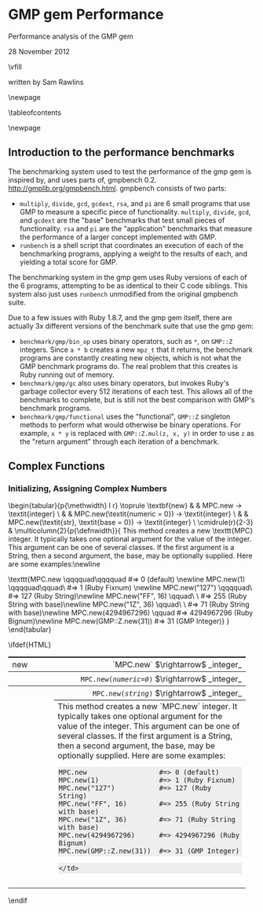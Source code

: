 <script type="text/javascript" src="http://cdn.mathjax.org/mathjax/latest/MathJax.js?config=TeX-AMS-MML_HTMLorMML"></script>
<style>
body {
  margin: 0 auto;
  width: 800px;
}

table {
  border-collapse: collapse;
  width:96%;
}

th {
  font-weight: normal;
  text-align: right;
  white-space: nowrap;
}

tr.new-method th {
  border-top: solid 2px black;
}

th:first-child {
  text-align: left;
  width: 0.8in;
}

tr.last-header th {
  border-bottom: solid 1px black;
}

tr.last-header th:first-child {
  border-bottom: 0;
}

td:last-child {
  padding-bottom: 1em;
}

pre {
  background-color: #EEEEEE;
  padding: 3px 2px;
</style>

# GMP gem Performance

Performance analysis of the GMP gem

28 November 2012

\vfill

written by Sam Rawlins

\newpage

\tableofcontents

\newpage

## Introduction to the performance benchmarks

The benchmarking system used to test the performance of the gmp gem is inspired by, and uses parts of, gmpbench 0.2. http://gmplib.org/gmpbench.html. gmpbench consists of two parts:

* `multiply`, `divide`, `gcd`, `gcdext`, `rsa`, and `pi` are 6 small programs that use GMP to measure a specific piece of functionality. `multiply`, `divide`, `gcd`, and `gcdext` are the "base" benchmarks that test small pieces of functionality. `rsa` and `pi` are the "application" benchmarks that measure the performance of a larger concept implemented with GMP.
* `runbench` is a shell script that coordinates an execution of each of the benchmarking programs, applying a weight to the results of each, and yielding a total score for GMP.

The benchmarking system in the gmp gem uses Ruby versions of each of the 6 programs, attempting to be as identical to their C code siblings. This system also just uses `runbench` unmodified from the original gmpbench suite.

Due to a few issues with Ruby 1.8.7, and the gmp gem itself, there are actually 3x different versions of the benchmark suite that use the gmp gem:

* `benchmark/gmp/bin_op` uses binary operators, such as `*`, on `GMP::Z` integers. Since `a * b` creates a new `mpz_t` that it returns, the benchmark programs are constantly creating new objects, which is not what the GMP benchmark programs do. The real problem that this creates is Ruby running out of memory.
* `benchmark/gmp/gc` also uses binary operators, but invokes Ruby's garbage collector every 512 iterations of each test. This allows all of the benchmarks to complete, but is still not the best comparison with GMP's benchmark programs.
* `benchmark/gmp/functional` uses the "functional", `GMP::Z` singleton methods to perform what would otherwise be binary operations. For example, `x * y` is replaced with `GMP::Z.mul(z, x, y)` in order to use `z` as the "return argument" through each iteration of a benchmark.

## Complex Functions

### Initializing, Assigning Complex Numbers

\begin{tabular}{p{\methwidth} l r}
\toprule
\textbf{new} & & MPC.new $\rightarrow$ \textit{integer} \\
& & MPC.new(\textit{numeric = 0}) $\rightarrow$ \textit{integer} \\
& & MPC.new(\textit{str}, \textit{base = 0}) $\rightarrow$ \textit{integer} \\
\cmidrule(r){2-3}
& \multicolumn{2}{p{\defnwidth}}{
  This method creates a new \texttt{MPC} integer. It typically takes one optional argument for
  the value of the integer. This argument can be one of several classes. If the first
  argument is a String, then a second argument, the base, may be optionally supplied.
  Here are some examples:\newline

  \texttt{MPC.new \qqqquad\qqqquad \#=> 0 (default) \newline
          MPC.new(1) \qqqquad\qquad\  \#=> 1 (Ruby Fixnum) \newline
          MPC.new("127") \qqqquad\  \#=> 127 (Ruby String)\newline
          MPC.new("FF", 16) \qquad\ \  \#=> 255 (Ruby String with base)\newline
          MPC.new("1Z", 36) \qquad\ \  \#=> 71 (Ruby String with base)\newline
          MPC.new(4294967296) \qquad \#=> 4294967296 (Ruby Bignum)\newline
          MPC.new(GMP::Z.new(31))  \#=> 31 (GMP Integer)}
}
\end{tabular}

\ifdef{HTML}
<table>
  <tr class='new-method'>
    <th>new</th><th>`MPC.new` $\rightarrow$ _integer_</th>
  </tr>
  <tr>
    <th></th>   <th><code>MPC.new(<em>numeric=0</em>)</code> $\rightarrow$ _integer_</th>
  </tr>
  <tr class='last-header'>
    <th></th>   <th><code>MPC.new(<em>string</em>)</code> $\rightarrow$ _integer_</th>
  </tr>
  <tr>
    <td></td>
    <td>
      This method creates a new `MPC.new` integer. It typically takes one optional
argument for the value of the integer. This argument can be one of several
classes. If the first argument is a String, then a second argument, the base,
may be optionally supplied. Here are some examples:

<pre><code>MPC.new                  #=> 0 (default)
MPC.new(1)               #=> 1 (Ruby Fixnum)
MPC.new("127")           #=> 127 (Ruby String)
MPC.new("FF", 16)        #=> 255 (Ruby String with base)
MPC.new("1Z", 36)        #=> 71 (Ruby String with base)
MPC.new(4294967296)      #=> 4294967296 (Ruby Bignum)
MPC.new(GMP::Z.new(31))  #=> 31 (GMP Integer)
</code></pre>
    </td>
  </tr>
</table>
\endif


